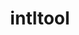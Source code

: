 ---
title: "intltool"
layout: cache
categories: [package, develop-2025-01-19]
meta: {"versions": ["0.51.0"], "compilers": ["gcc@=11.1.0", "gcc@=11.4.0"], "oss": ["ubuntu20.04", "ubuntu22.04"], "platforms": ["linux"], "targets": ["x86_64_v3"], "stacks": ["data-vis-sdk", "e4s", "hep", "root"], "num_specs": 2, "num_specs_by_stack": {"data-vis-sdk": 1, "root": 2, "hep": 1, "e4s": 1}}
spec_details: [{"hash": "lwglgqjuqzhyvikbm7t2vzntjricwjoj", "compiler": "gcc@=11.1.0", "versions": ["0.51.0"], "os": "ubuntu20.04", "platform": "linux", "target": "x86_64_v3", "variants": ["build_system=autotools", "patches=ca9d656"], "stacks": ["data-vis-sdk", "root"], "size": "-", "tarball": "https://binaries.spack.io/develop-2025-01-19/build_cache/linux-ubuntu20.04-x86_64_v3/gcc-11.1.0/intltool-0.51.0/linux-ubuntu20.04-x86_64_v3-gcc-11.1.0-intltool-0.51.0-lwglgqjuqzhyvikbm7t2vzntjricwjoj.spack"}, {"hash": "opx4dwfuolsbluo7vqapi356dmex6dbx", "compiler": "gcc@=11.4.0", "versions": ["0.51.0"], "os": "ubuntu22.04", "platform": "linux", "target": "x86_64_v3", "variants": ["build_system=autotools", "patches=ca9d656"], "stacks": ["hep", "e4s", "root"], "size": "-", "tarball": "https://binaries.spack.io/develop-2025-01-19/build_cache/linux-ubuntu22.04-x86_64_v3/gcc-11.4.0/intltool-0.51.0/linux-ubuntu22.04-x86_64_v3-gcc-11.4.0-intltool-0.51.0-opx4dwfuolsbluo7vqapi356dmex6dbx.spack"}]
---